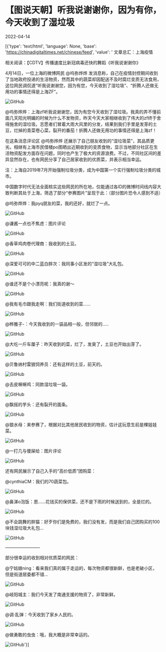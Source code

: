 # 【图说天朝】听我说谢谢你，因为有你，今天收到了湿垃圾

2022-04-14

[{'type': 'text/html', 'language': None, 'base': 'https://chinadigitaltimes.net/chinese/feed', 'value': ' 文章总汇：上海疫情

相关阅读：【CDTV】传播速度比新冠病毒还快的舞蹈《听我说谢谢你》

4月14日，一位上海的微博网民 @呜弥烨烨 发消息称，自己在疫情封控期间收到了当地政府投递的生活物资，然而其中的蔬菜却因配送不及时腐烂变质无法食用，这位网民调侃道“听我说谢谢您，因为有您，今天收到了湿垃圾”、“折腾人还做无用功的事情还得是上海ZF”。

![GitHub](https://chinadigitaltimes.net/chinese/files/2022/04/image-1649949774098.png)



@呜弥烨烨：上海zf听我说谢谢您，因为有您今天收到了湿垃圾。我真的弄不懂前面几天阳光明媚的时候为什么不发物资，昨天今天大家相继收到了伟大的zf终于舍得施舍的湿垃圾。志愿者们冒着大雨大风里的分发，结果到我们手里是发芽的土豆，烂掉的青菜卷心菜，裂开的番茄！折腾人还做无用功的事情还得是上海zf！



在这条消息评论区 @呜弥烨烨 还展示了自己朋友收到的“湿垃圾菜”，其品质更劣。相继有上海市民借楼po图晒出近期收到的变质食物，显示当地部分社区在生活物资配发方面存在问题，同时也产生了极大的资源浪费。不过，不同社区间的差异显然存在，也有网民分享了自己居家收到的优质菜，并表示相当幸运。



注：上海自2019年7月开始强制垃圾分类，成为中国第一个实行强制垃圾分类的城市。



中国数字时代无法全面核实这些网民的所在地，仅能通过各ID的微博时间线内容大致判断其处于上海，筛选了部分“参赛图片”呈现于此：（部分图片恐令人感到不适）

@呜弥烨烨：我pyq朋友的菜，我的还好，就烂了一点。

![GitHub](https://chinadigitaltimes.net/chinese/files/2022/04/image-1649945412487.png)

@谦酱一点也不焦虑：图片评论

![GitHub](https://chinadigitaltimes.net/chinese/files/2022/04/image-1649946593417.png)

@香草鸡肉卷代理商：我收到的土豆。

![GitHub](https://chinadigitaltimes.net/chinese/files/2022/04/image-1649946891383.png)

@深爱可可的中二蓝白胖次：我同事小区发的“湿垃圾”大礼包。

![GitHub](https://chinadigitaltimes.net/chinese/files/2022/04/image-1649946972715.png)

@谁还不是个小漂亮呢：我真的谢～

![GitHub](https://chinadigitaltimes.net/chinese/files/2022/04/image-1649947116028.png)

@我有毛巾跟我走啊：我们街道收到的菜……

![GitHub](https://chinadigitaltimes.net/chinese/files/2022/04/image-1649947065667.png)

@桦雅子-：今天我收到的一袋品相一般，但邻居的&#8230;..

![GitHub](https://chinadigitaltimes.net/chinese/files/2022/04/image-1649947545589.png)

@大吃一斤车厘子：昨天收到的菜，烂了，发臭了，土豆也开始出芽了。

![GitHub](https://chinadigitaltimes.net/chinese/files/2022/04/image-1649947584246.png)

@贝鲁纳村雷狼饲养员：还有这样的土豆，前天的。

![GitHub](https://chinadigitaltimes.net/chinese/files/2022/04/image-1649947620169.png)

@去皮噘噘鸡：同款湿垃圾一袋。

![GitHub](https://chinadigitaltimes.net/chinese/files/2022/04/image-1649947654071.png)

@飘摇的芋头：还有裂开的面条。

![GitHub](https://chinadigitaltimes.net/chinese/files/2022/04/image-1649947683093.png)

@狼水母：来参赛了，根据对比其他居民收到的物资，估计这玩意生前是棵娃娃菜。

![GitHub](https://chinadigitaltimes.net/chinese/files/2022/04/image-1649947712883.png)

@一打几与傻屎给：图片评论

![GitHub](https://chinadigitaltimes.net/chinese/files/2022/04/image-1649947847391.png)

还有网民展示了自己入手的“高价低质”团购菜：

@cynthiaCM：我们的70蔬菜包。

![GitHub](https://chinadigitaltimes.net/chinese/files/2022/04/image-1649946670797.png)

@鼻涕o泡饭：恩&#8230;&#8230;花钱买的保供菜，还不是下雨的时候送到的，全是烂的。

![GitHub](https://chinadigitaltimes.net/chinese/files/2022/04/image-1649948961825.png)

@不会跳舞的胖猫：好歹你们是免费的，我们没有发，而是我们自己团购买的100块钱湿垃圾大礼包… 

![GitHub](https://chinadigitaltimes.net/chinese/files/2022/04/image-1649946941440.png)

————————

部分很幸运的收到相对优质菜的网民：

@宁姑娘ning：看来我们真的属于走运的，每次物资都很新鲜，也是老破小区，但是街道居委都不错&#8230;

![GitHub](https://chinadigitaltimes.net/chinese/files/2022/04/image-1649946753234.png)

@岐阳城主：我们今天发了南通支援的物资了，非常新鲜。

![GitHub](https://chinadigitaltimes.net/chinese/files/2022/04/image-1649947029753.png)

@调·乱弹：今天收到了家乡人民的。

![GitHub](https://chinadigitaltimes.net/chinese/files/2022/04/image-1649947754204.png)

@做勇敢的虫虫：哦，我大概是非常幸运的。

![GitHub](https://chinadigitaltimes.net/chinese/files/2022/04/image-1649947188129.png)'}]
